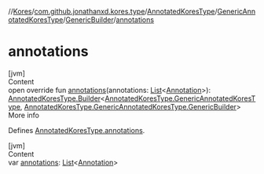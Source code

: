 //[Kores](../../../../index.md)/[com.github.jonathanxd.kores.type](../../../index.md)/[AnnotatedKoresType](../../index.md)/[GenericAnnotatedKoresType](../index.md)/[GenericBuilder](index.md)/[annotations](annotations.md)



# annotations  
[jvm]  
Content  
open override fun [annotations](annotations.md)(annotations: [List](https://kotlinlang.org/api/latest/jvm/stdlib/kotlin.collections/-list/index.html)<[Annotation](../../../../com.github.jonathanxd.kores.base/-annotation/index.md)>): [AnnotatedKoresType.Builder](../../-builder/index.md)<[AnnotatedKoresType.GenericAnnotatedKoresType](../index.md), [AnnotatedKoresType.GenericAnnotatedKoresType.GenericBuilder](index.md)>  
More info  


Defines [AnnotatedKoresType.annotations](../../annotations.md).

  


[jvm]  
Content  
var [annotations](annotations.md): [List](https://kotlinlang.org/api/latest/jvm/stdlib/kotlin.collections/-list/index.html)<[Annotation](../../../../com.github.jonathanxd.kores.base/-annotation/index.md)>  



